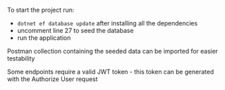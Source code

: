 To start the project run:
- `dotnet ef database update` after installing all the dependencies
- uncomment line 27 to seed the database
- run the application

Postman collection containing the seeded data can be imported for easier testability

Some endpoints require a valid JWT token - this token can be generated with the Authorize User request


